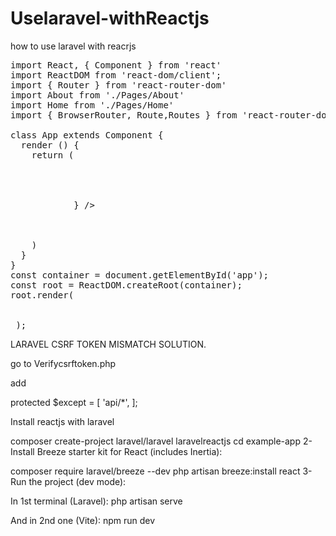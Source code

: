 # Uselaravel-withReactjs
how to use laravel with reacrjs

<pre>
import React, { Component } from 'react'
import ReactDOM from 'react-dom/client';
import { Router } from 'react-router-dom'
import About from './Pages/About'
import Home from './Pages/Home'
import { BrowserRouter, Route,Routes } from 'react-router-dom'

class App extends Component {
  render () {
    return (
        <div>
          <Home />
         <Routes>
            <Route exact path='/about' element={<About/>} />
            </Routes>
        </div>
    )
  }
}
const container = document.getElementById('app');
const root = ReactDOM.createRoot(container);
root.render(
  <BrowserRouter>
<App />
</BrowserRouter> );
</pre>

LARAVEL CSRF TOKEN MISMATCH SOLUTION.

go to Verifycsrftoken.php

add 

 protected $except = [
 'api/*',
    ];


Install reactjs with laravel

composer create-project laravel/laravel laravelreactjs
cd example-app
2- Install Breeze starter kit for React (includes Inertia):

composer require laravel/breeze --dev
php artisan breeze:install react
3- Run the project (dev mode):

In 1st terminal (Laravel): php artisan serve

And in 2nd one (Vite): npm run dev
